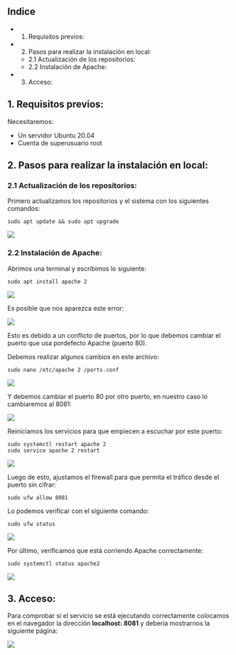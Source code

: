 ## Indice

- 1. Requisitos previos:
- 2. Pasos para realizar la instalación en local:
   - 2.1 Actualización de los repositorios:
   - 2.2 Instalación de Apache:
- 3. Acceso:


## 1. Requisitos previos:

Necesitaremos:

- Un servidor Ubuntu 20.04
- Cuenta de superusuario root

## 2. Pasos para realizar la instalación en local:

### 2.1 Actualización de los repositorios:

Primero actualizamos los repositorios y el sistema con los siguientes comandos:

```
sudo apt update && sudo apt upgrade
```
![](https://github.com/GersanCabo/Uso-de-Git/blob/main/img/Instalaci%C3%B3n%20de%20Apache/2.1.1.png)

### 2.2 Instalación de Apache:

Abrimos una terminal y escribimos lo siguiente:

```
sudo apt install apache 2
```

![](https://github.com/GersanCabo/Uso-de-Git/blob/main/img/Instalaci%C3%B3n%20de%20Apache/2.2.1.png)

Es posible que nos aparezca este error:

![](https://github.com/GersanCabo/Uso-de-Git/blob/main/img/Instalaci%C3%B3n%20de%20Apache/2.2.2.png)

Esto es debido a un conflicto de puertos, por lo que debemos cambiar el puerto que usa pordefecto Apache (puerto 80).

Debemos realizar algunos cambios en este archivo:

```
sudo nano /etc/apache 2 /ports.conf
```

![](https://github.com/GersanCabo/Uso-de-Git/blob/main/img/Instalaci%C3%B3n%20de%20Apache/2.2.3.png)

Y debemos cambiar el puerto 80 por otro puerto, en nuestro caso lo cambiaremos al 8081:

![](https://github.com/GersanCabo/Uso-de-Git/blob/main/img/Instalaci%C3%B3n%20de%20Apache/2.2.4.png)

Reiniciamos los servicios para que empiecen a escuchar por este puerto:

```
sudo systemctl restart apache 2
sudo service apache 2 restart
```

![](https://github.com/GersanCabo/Uso-de-Git/blob/main/img/Instalaci%C3%B3n%20de%20Apache/2.2.5.png)

Luego de esto, ajustamos el firewall para que permita el tráfico desde el puerto sin cifrar:

```
sudo ufw allow 8081
```

Lo podemos verificar con el siguiente comando:

```
sudo ufw status
```

![](https://github.com/GersanCabo/Uso-de-Git/blob/main/img/Instalaci%C3%B3n%20de%20Apache/2.2.6.png)


Por último, verificamos que está corriendo Apache correctamente:

```
sudo systemctl status apache2
```

![](https://github.com/GersanCabo/Uso-de-Git/blob/main/img/Instalaci%C3%B3n%20de%20Apache/2.2.7.png)

## 3. Acceso:

Para comprobar si el servicio se está ejecutando correctamente colocamos en el navegador
la dirección **localhost: 8081** y debería mostrarnos la siguiente página:

![](https://github.com/GersanCabo/Uso-de-Git/blob/main/img/Instalaci%C3%B3n%20de%20Apache/2.3.1.png)
